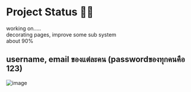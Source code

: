 # Project Status :man_technologist:
working on..... <br />
decorating pages, improve some sub system <br />
about 90% <br />

## username, email ของแต่ละคน (passwordของทุกคนคือ 123)
![image](https://user-images.githubusercontent.com/111451719/197275978-a9d27643-19e6-4260-a06c-6c533be672f2.png)<br /><br />
